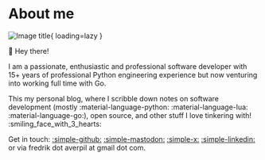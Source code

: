 # About me

![Image title](https://github.com/fredrikaverpil.png){ loading=lazy }

:wave: Hey there!

I am a passionate, enthusiastic and professional software developer with 15+
years of professional Python engineering experience but now venturing into
working full time with Go.

This my personal blog, where I scribble down notes on software development
(mostly :material-language-python: :material-language-lua:
:material-language-go:), open source, and other stuff I love tinkering with!
:smiling_face_with_3_hearts:

Get in touch: [:simple-github:](https://github.com/fredrikaverpil)
[:simple-mastodon:](https://fosstodon.org/@fredrikaverpil)
[:simple-x:](https://twitter.com/fredrikaverpil)
[:simple-linkedin:](https://www.linkedin.com/in/fredrik/) or via fredrik dot
averpil at gmail dot com.
